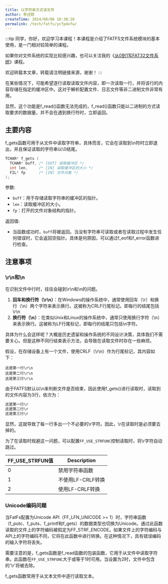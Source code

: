 ```yaml
---
title: 以字符串方式读文件
author: 李述铜
createTime: 2024/08/08 10:30:28
permalink: /tech/fatfs/ycfp4ofw/
---
```

:::tip
同学，你好，欢迎学习本课程！本课程是介绍了FATFS文件系统模块的基本使用，是一门相对较简单的课程。

如果你对文件系统的实现比较感兴趣，也可以关注我的《[从0到1写FAT32文件系统](https://wuptg.xetlk.com/s/VeHie)》课程。

欢迎转载本文章，转载请注明链接来源，谢谢！
:::

在某些情况下，可能希望逐行读取读取文件内容，即一次读取一行，并将该行的内容存储在指定的缓冲区中。这对于解析配置文件、日志文件等非二进制文件非常有用。

显然，这个功能是f_read()函数无法完成的，f_read()函数只能以二进制的方式读取要求的数据量，并不会在遇到换行符时，立即返回。

## 主要内容
f_gets函数可用于从文件中读取字符串，具体而言，它会在读取到\n符时立即退出，并且保证读取的字符串以\0结尾。

```c
TCHAR* f_gets (
  TCHAR* buff, /* [OUT] 读取缓冲区 */
  int len,     /* [IN] 读取缓冲区的大小 */
  FIL* fp      /* [IN] 文件对象 */
);
```
参数:

- `buff`：用于存储读取字符串的缓冲区的指针。
- `len`：读取缓冲区的大小。
- `fp`：打开的文件对象结构的指针。

返回值:

- 当函数成功时，`buff`将被返回。当没有字符串可读取或者在读取过程中发生任何错误时，它会返回空指针。具体是何原因，可以通过f_eof和f_error函数进行检查。
  
## 注意事项
### \r\n和\n
在识别文件中行时，往往会碰到\r\n和\n的问题。

1.  **回车和换行符（\r\n）**：在Windows的操作系统中，通常使用回车（\r）和换行（\n）两个字符来表示换行。这被称为CRLF行尾标记。即每行的结尾包括\r\n
2.  **换行符（\n）**：在类似Unix和Linux的操作系统中，通常只使用换行字符（\n）来表示换行。这被称为LF行尾标记，即每行的结尾只包括\n字符。

具体为什么会这样呢？大概是历史遗留和操作系统的不同设计决策，具体我们不需要关心。但是这种不同行结束表示方法，会导致在读取文件时存在一些麻烦。

假设，在存储设备上有一个文件，使用CRLF（\r\n）作为行尾标记，其内容如下：

```
这是第一行\r\n
这是第二行\r\n
这是第三行\r\n
```
由于FATFS默认以\n来判断文件是否结束，因此使用f_gets()进行读取时，读取到的文件内容为3行，依次为：
```c
这是第一行\r
这是第二行\r
这是第三行\r
```
显然，这就导致了每一行多出一个不必要的\r字符。因此，\r在读取时是必须要去掉的。

为了在读取时规避这一问题，可以配置`FF_USE_STRFUNC`控制读取时，将\r字符自动跳过。

| FF_USE_STRFUN值 | Description |
| --- | --- |
| 0 | 禁用字符串函数 |
| 1 | 不使用LF-CRLF转换 |
| 2 | 使用LF-CRLF转换 |

### Unicode编码问题
当FatFs配置为Unicode API（FF_LFN_UNICODE >= 1）时，字符串函数（f_putc、f_puts、f_printf和f_gets）的数据类型也切换为Unicode。通过此函数读取的文件上的字符编码被假定为FF_STRF_ENCODE。如果文件上的字符编码与API上的字符编码不同，它将在此函数中进行转换。在这种情况下，具有错误编码的输入字符将丢失。

需要注意的是，f_gets函数是f_read函数的包装函数，它用于从文件中读取字符串。此函数在`FF_USE_STRFUNC`大于或等于1时可用。当设置为2时，文件中包含的'\r'将被去除。

f_gets函数常用于从文本文件中逐行读取文本。
